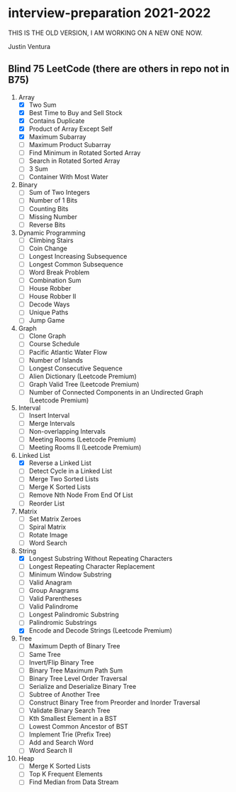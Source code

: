 # interview-preparation 2021-2022

THIS IS THE OLD VERSION, I AM WORKING ON A NEW ONE NOW.

Justin Ventura

## Blind 75 LeetCode (there are others in repo not in B75)
1. Array
    - [x] Two Sum
    - [x] Best Time to Buy and Sell Stock
    - [x] Contains Duplicate
    - [x] Product of Array Except Self
    - [x] Maximum Subarray
    - [ ] Maximum Product Subarray
    - [ ] Find Minimum in Rotated Sorted Array
    - [ ] Search in Rotated Sorted Array
    - [ ] 3 Sum
    - [ ] Container With Most Water

2. Binary
    - [ ] Sum of Two Integers
    - [ ] Number of 1 Bits
    - [ ] Counting Bits
    - [ ] Missing Number
    - [ ] Reverse Bits

3. Dynamic Programming
    - [ ] Climbing Stairs
    - [ ] Coin Change
    - [ ] Longest Increasing Subsequence
    - [ ] Longest Common Subsequence
    - [ ] Word Break Problem
    - [ ] Combination Sum
    - [ ] House Robber
    - [ ] House Robber II
    - [ ] Decode Ways
    - [ ] Unique Paths
    - [ ] Jump Game

4. Graph
    - [ ] Clone Graph
    - [ ] Course Schedule
    - [ ] Pacific Atlantic Water Flow
    - [ ] Number of Islands
    - [ ] Longest Consecutive Sequence
    - [ ] Alien Dictionary (Leetcode Premium)
    - [ ] Graph Valid Tree (Leetcode Premium)
    - [ ] Number of Connected Components in an Undirected Graph (Leetcode Premium)

5. Interval
    - [ ] Insert Interval
    - [ ] Merge Intervals
    - [ ] Non-overlapping Intervals
    - [ ] Meeting Rooms (Leetcode Premium)
    - [ ] Meeting Rooms II (Leetcode Premium)

6. Linked List
    - [x] Reverse a Linked List
    - [ ] Detect Cycle in a Linked List
    - [ ] Merge Two Sorted Lists
    - [ ] Merge K Sorted Lists
    - [ ] Remove Nth Node From End Of List
    - [ ] Reorder List

7. Matrix
    - [ ] Set Matrix Zeroes
    - [ ] Spiral Matrix
    - [ ] Rotate Image
    - [ ] Word Search

8. String
    - [x] Longest Substring Without Repeating Characters
    - [ ] Longest Repeating Character Replacement
    - [ ] Minimum Window Substring
    - [ ] Valid Anagram
    - [ ] Group Anagrams
    - [ ] Valid Parentheses
    - [ ] Valid Palindrome
    - [ ] Longest Palindromic Substring
    - [ ] Palindromic Substrings
    - [x] Encode and Decode Strings (Leetcode Premium)

9. Tree
    - [ ] Maximum Depth of Binary Tree
    - [ ] Same Tree
    - [ ] Invert/Flip Binary Tree
    - [ ] Binary Tree Maximum Path Sum
    - [ ] Binary Tree Level Order Traversal
    - [ ] Serialize and Deserialize Binary Tree
    - [ ] Subtree of Another Tree
    - [ ] Construct Binary Tree from Preorder and Inorder Traversal
    - [ ] Validate Binary Search Tree
    - [ ] Kth Smallest Element in a BST
    - [ ] Lowest Common Ancestor of BST
    - [ ] Implement Trie (Prefix Tree)
    - [ ] Add and Search Word
    - [ ] Word Search II

10. Heap
    - [ ] Merge K Sorted Lists
    - [ ] Top K Frequent Elements
    - [ ] Find Median from Data Stream
